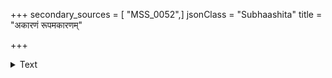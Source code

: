 +++
secondary_sources = [ "MSS_0052",]
jsonClass = "Subhaashita"
title = "अकारणं रूपमकारणम्"

+++

<details><summary>Text</summary>

अकारणं रूपमकारणं कुलं महत्सु नीचेषु च कर्म शोभते।  
इदं हि रूपं परिभुतपूर्वकं तदेव भूयो बहुमानमागतं॥
</details>
